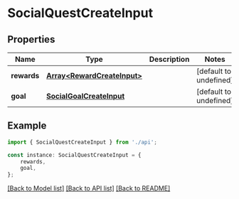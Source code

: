 # SocialQuestCreateInput


## Properties

Name | Type | Description | Notes
------------ | ------------- | ------------- | -------------
**rewards** | [**Array&lt;RewardCreateInput&gt;**](RewardCreateInput.md) |  | [default to undefined]
**goal** | [**SocialGoalCreateInput**](SocialGoalCreateInput.md) |  | [default to undefined]

## Example

```typescript
import { SocialQuestCreateInput } from './api';

const instance: SocialQuestCreateInput = {
    rewards,
    goal,
};
```

[[Back to Model list]](../README.md#documentation-for-models) [[Back to API list]](../README.md#documentation-for-api-endpoints) [[Back to README]](../README.md)
